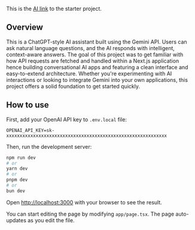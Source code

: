 This is the [AI link](https://github.com/Yonom/assistant-ui) to the starter project.

## Overview
This is a ChatGPT-style AI assistant built using the Gemini API. Users can ask natural language questions, and the AI responds with intelligent, context-aware answers.  The goal of this project was to get familiar with how API requests are fetched and handled within a Next.js application hence building conversational AI apps and featuring a clean interface and easy-to-extend architecture. Whether you're experimenting with AI interactions or looking to integrate Gemini into your own applications, this project offers a solid foundation to get started quickly.

## How to use

First, add your OpenAI API key to `.env.local` file:

```
OPENAI_API_KEY=sk-xxxxxxxxxxxxxxxxxxxxxxxxxxxxxxxxxxxxxxxxxxxxxxxxxxxxxxxxxxxx
```

Then, run the development server:

```bash
npm run dev
# or
yarn dev
# or
pnpm dev
# or
bun dev
```

Open [http://localhost:3000](http://localhost:3000) with your browser to see the result.

You can start editing the page by modifying `app/page.tsx`. The page auto-updates as you edit the file.
